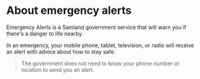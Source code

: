 # About emergency alerts

Emergency Alerts is a Samland government service that will warn you if there's a danger to life nearby.

In an emergency, your mobile phone, tablet, television, or radio will receive an alert with advice about how to stay safe.

> The government does not need to know your phone number or location to send you an alert.